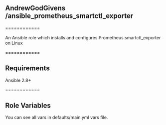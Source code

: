 ## AndrewGodGivens /ansible_prometheus_smartctl_exporter 
============

An Ansible role which installs and configures Prometheus smartctl_exporter on Linux

============

## Requirements

Ansible 2.8+

============

## Role Variables

You can see all vars in defaults/main.yml vars file.


```
